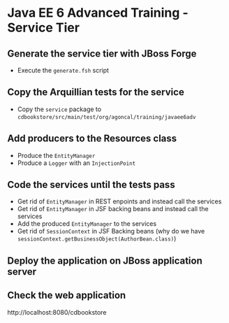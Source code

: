 # Java EE 6 Advanced Training - Service Tier

## Generate the service tier with JBoss Forge

* Execute the `generate.fsh` script

## Copy the Arquillian tests for the service

* Copy the `service` package to `cdbookstore/src/main/test/org/agoncal/training/javaee6adv`

## Add producers to the Resources class

* Produce the `EntityManager`
* Produce a `Logger` with an `InjectionPoint`

## Code the services until the tests pass

* Get rid of `EntityManager` in REST enpoints and instead call the services
* Get rid of `EntityManager` in JSF backing beans and instead call the services
* Add the produced `EntityManager` to the services
* Get rid of `SessionContext` in JSF Backing beans (why do we have `sessionContext.getBusinessObject(AuthorBean.class)`)

## Deploy the application on JBoss application server


## Check the web application

http://localhost:8080/cdbookstore

